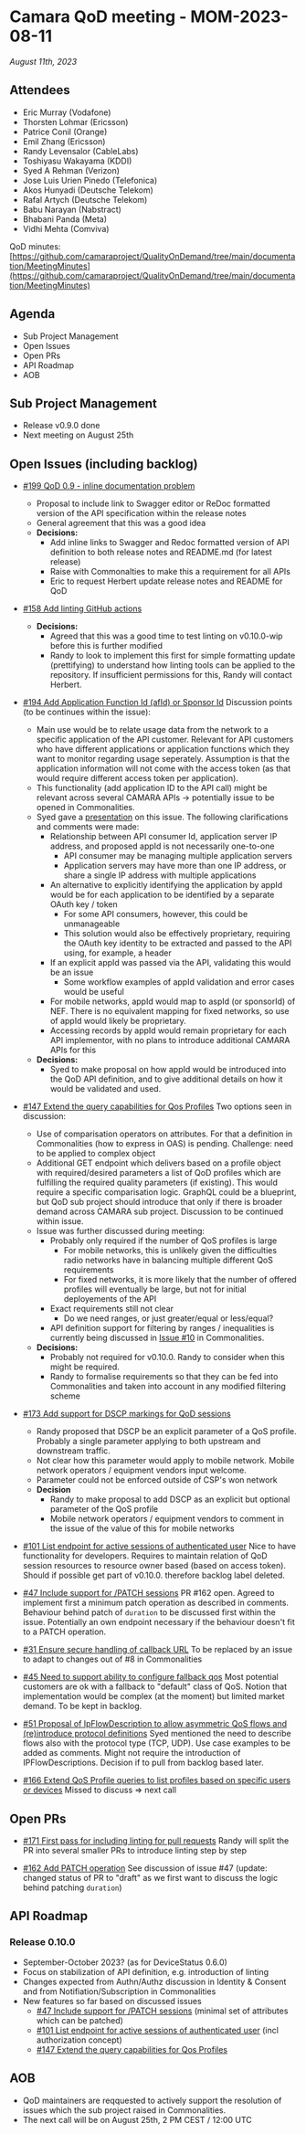# Camara QoD meeting - MOM-2023-08-11

*August 11th, 2023*

## Attendees

* Eric Murray (Vodafone)
* Thorsten Lohmar (Ericsson)
* Patrice Conil (Orange)
* Emil Zhang (Ericsson)
* Randy Levensalor (CableLabs)
* Toshiyasu Wakayama (KDDI)
* Syed A Rehman (Verizon)
* Jose Luis Urien Pinedo (Telefonica)
* Akos Hunyadi (Deutsche Telekom)
* Rafal Artych (Deutsche Telekom)
* Babu Narayan (Nabstract)
* Bhabani Panda (Meta)
* Vidhi Mehta (Comviva)

QoD minutes: [https://github.com/camaraproject/QualityOnDemand/tree/main/documentation/MeetingMinutes](https://github.com/camaraproject/QualityOnDemand/tree/main/documentation/MeetingMinutes)

## Agenda

* Sub Project Management
* Open Issues
* Open PRs
* API Roadmap
* AOB

## Sub Project Management

* Release v0.9.0 done
* Next meeting on August 25th

## Open Issues (including backlog)

* [#199 QoD 0.9 - inline documentation problem](https://github.com/camaraproject/QualityOnDemand/issues/199)
  - Proposal to include link to Swagger editor or ReDoc formatted version of the API specification within the release notes
  - General agreement that this was a good idea
  - **Decisions:**
    - Add inline links to Swagger and Redoc formatted version of API definition to both release notes and README.md (for latest release)
    - Raise with Commonalties to make this a requirement for all APIs
    - Eric to request Herbert update release notes and README for QoD

* [#158 Add linting GitHub actions](https://github.com/camaraproject/QualityOnDemand/issues/158)
  - **Decisions:**
    - Agreed that this was a good time to test linting on v0.10.0-wip before this is further modified
    - Randy to look to implement this first for simple formatting update (prettifying) to understand how linting tools can be applied to the repository. If insufficient permissions for this, Randy will contact Herbert.

* [#194 Add Application Function Id (afId) or Sponsor Id](https://github.com/camaraproject/QualityOnDemand/issues/194) Discussion points (to be continues within the issue):
  - Main use would be to relate usage data from the network to a specific application of the API customer. Relevant for API customers who have different applications or application functions which they want to monitor regarding usage seperately. Assumption is that the application information will not come with the access token (as that would require different access token per application).
  - This functionality (add application ID to the API call) might be relevant across several CAMARA APIs -> potentially issue to be opened in Commonalities.
  - Syed gave a [presentation](https://github.com/camaraproject/QualityOnDemand/blob/6d6cca9162f491db6b5ff501d1bce80ece0ab900/documentation/SupportingDocuments/Presentations/Sponsor%20or%20App%20Id%20proposal.pptx) on this issue. The following clarifications and comments were made:
    - Relationship between API consumer Id, application server IP address, and proposed appId is not necessarily one-to-one
      - API consumer may be managing multiple application servers
      - Application servers may have more than one IP address, or share a single IP address with multiple applications
    - An alternative to explicitly identifying the application by appId would be for each application to be identified by a separate OAuth key / token
      - For some API consumers, however, this could be unmanageable
      - This solution would also be effectively proprietary, requiring the OAuth key identity to be extracted and passed to the API using, for example, a header
    - If an explicit appId was passed via the API, validating this would be an issue
      - Some workflow examples of appId validation and error cases would be useful
    - For mobile networks, appId would map to aspId (or sponsorId) of NEF. There is no equivalent mapping for fixed networks, so use of appId would likely be proprietary.
    - Accessing records by appId would remain proprietary for each API implementor, with no plans to introduce additional CAMARA APIs for this
  - **Decisions:**
    - Syed to make proposal on how appId would be introduced into the QoD API definition, and to give additional details on how it would be validated and used.

* [#147 Extend the query capabilities for Qos Profiles](https://github.com/camaraproject/QualityOnDemand/issues/147)
Two options seen in discussion:
  - Use of comparisation operators on attributes. For that a definition in Commonalities (how to express in OAS) is pending. Challenge: need to be applied to complex object
  - Additional GET endpoint which delivers based on a profile object with required/desired parameters a list of QoD profiles which are fulfilling the required quality parameters (if existing). This would require a specific comparisation logic. GraphQL could be a blueprint, but QoD sub project should introduce that only if there is broader demand across CAMARA sub project. Discussion to be continued within issue.
  - Issue was further discussed during meeting:
    - Probably only required if the number of QoS profiles is large
      - For mobile networks, this is unlikely given the difficulties radio networks have in balancing multiple different QoS requirements
      - For fixed networks, it is more likely that the number of offered profiles will eventually be large, but not for initial deployements of the API
    - Exact requirements still not clear
      - Do we need ranges, or just greater/equal or less/equal?
    - API definition support for filtering by ranges / inequalities is currently being discussed in [Issue #10](https://github.com/camaraproject/Commonalities/issues/10) in Commonalities.
  - **Decisions:**
    - Probably not required for v0.10.0. Randy to consider when this might be required.
    - Randy to formalise requirements so that they can be fed into Commonalities and taken into account in any modified filtering scheme 

* [#173 Add support for DSCP markings for QoD sessions](https://github.com/camaraproject/QualityOnDemand/issues/173)
  - Randy proposed that DSCP be an explicit parameter of a QoS profile. Probably a single parameter applying to both upstream and downstream traffic.
  - Not clear how this parameter would apply to mobile network. Mobile network operators / equipment vendors input welcome.
  - Parameter could not be enforced outside of CSP's won network
  - **Decision**
    - Randy to make proposal to add DSCP as an explicit but optional parameter of the QoS profile
    - Mobile network operators / equipment vendors to comment in the issue of the value of this for mobile networks

* [#101 List endpoint for active sessions of authenticated user](https://github.com/camaraproject/QualityOnDemand/issues/101)
Nice to have functionality for developers. Requires to maintain relation of QoD session resources to resource owner based (based on access token). Should if possible get part of v0.10.0. therefore backlog label deleted.

* [#47 Include support for /PATCH sessions](https://github.com/camaraproject/QualityOnDemand/issues/47)
PR #162 open. Agreed to implement first a minimum patch operation as described in comments. Behaviour behind patch of `duration` to be discussed first within the issue. Potentially an own endpoint necessary if the behaviour doesn't fit to a PATCH operation.

* [#31 Ensure secure handling of callback URL](https://github.com/camaraproject/QualityOnDemand/issues/31)
To be replaced by an issue to adapt to changes out of #8 in Commonalities

* [#45 Need to support ability to configure fallback qos](https://github.com/camaraproject/QualityOnDemand/issues/45)
Most potential customers are ok with a fallback to "default" class of QoS. Notion that implementation would be complex (at the moment) but limited market demand. To be kept in backlog.

* [#51 Proposal of IpFlowDescription to allow asymmetric QoS flows and (re)introduce protocol definitions](https://github.com/camaraproject/QualityOnDemand/issues/51)
Syed mentioned the need to describe flows also with the protocol type (TCP, UDP). Use case examples to be added as comments. Might not require the introduction of IPFlowDescriptions. Decision if to pull from backlog based later.

* [#166 Extend QoS Profile queries to list profiles based on specific users or devices](https://github.com/camaraproject/QualityOnDemand/issues/166)
Missed to discuss => next call

## Open PRs

* [#171 First pass for including linting for pull requests](https://github.com/camaraproject/QualityOnDemand/pull/171)
  Randy will split the PR into several smaller PRs to introduce linting step by step

* [#162 Add PATCH operation](https://github.com/camaraproject/QualityOnDemand/pull/162)
  See discussion of issue #47 (update: changed status of PR to "draft" as we first want to discuss the logic behind patching `duration`)


## API Roadmap

### Release 0.10.0

* September-October 2023? (as for DeviceStatus 0.6.0)
* Focus on stabilization of API definition, e.g. introduction of linting
* Changes expected from Authn/Authz discussion in Identity & Consent and from Notifiation/Subscription in Commonalities
* New features so far based on discussed issues
  * [#47 Include support for /PATCH sessions](https://github.com/camaraproject/QualityOnDemand/issues/47) (minimal set of attributes which can be patched)
  * [#101 List endpoint for active sessions of authenticated user](https://github.com/camaraproject/QualityOnDemand/issues/101) (incl authorization concept)
  * [#147 Extend the query capabilities for Qos Profiles](https://github.com/camaraproject/QualityOnDemand/issues/147)


## AOB

* QoD maintainers are reqquested to actively support the resolution of issues which the sub project raised in Commonalities.
* The next call will be on August 25th, 2 PM CEST / 12:00 UTC
